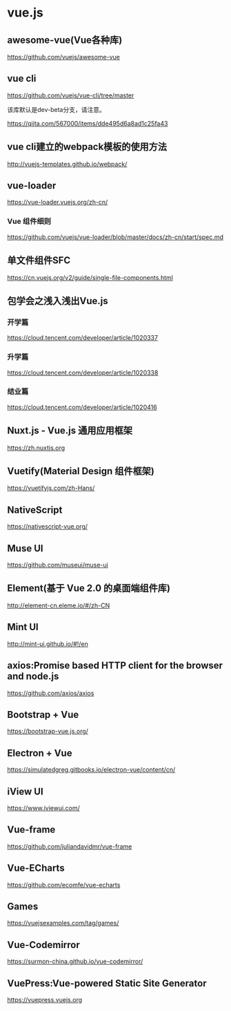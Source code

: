 vue.js
======

## awesome-vue(Vue各种库)

https://github.com/vuejs/awesome-vue

## vue cli

https://github.com/vuejs/vue-cli/tree/master

该库默认是dev-beta分支，请注意。

https://qiita.com/567000/items/dde495d6a8ad1c25fa43

## vue cli建立的webpack模板的使用方法

http://vuejs-templates.github.io/webpack/

## vue-loader

https://vue-loader.vuejs.org/zh-cn/

### Vue 组件细则

https://github.com/vuejs/vue-loader/blob/master/docs/zh-cn/start/spec.md

## 单文件组件SFC

https://cn.vuejs.org/v2/guide/single-file-components.html

## 包学会之浅入浅出Vue.js

### 开学篇

https://cloud.tencent.com/developer/article/1020337

### 升学篇

https://cloud.tencent.com/developer/article/1020338

### 结业篇

https://cloud.tencent.com/developer/article/1020416

## Nuxt.js - Vue.js 通用应用框架

https://zh.nuxtjs.org

## Vuetify(Material Design 组件框架)

https://vuetifyjs.com/zh-Hans/

## NativeScript

https://nativescript-vue.org/

## Muse UI

https://github.com/museui/muse-ui

## Element(基于 Vue 2.0 的桌面端组件库)

http://element-cn.eleme.io/#/zh-CN

## Mint UI

http://mint-ui.github.io/#!/en

## axios:Promise based HTTP client for the browser and node.js

https://github.com/axios/axios

## Bootstrap + Vue

https://bootstrap-vue.js.org/

## Electron + Vue

https://simulatedgreg.gitbooks.io/electron-vue/content/cn/

## iView UI

https://www.iviewui.com/

## Vue-frame

https://github.com/juliandavidmr/vue-frame

## Vue-ECharts

https://github.com/ecomfe/vue-echarts

## Games

https://vuejsexamples.com/tag/games/

## Vue-Codemirror

https://surmon-china.github.io/vue-codemirror/

## VuePress:Vue-powered Static Site Generator

https://vuepress.vuejs.org

